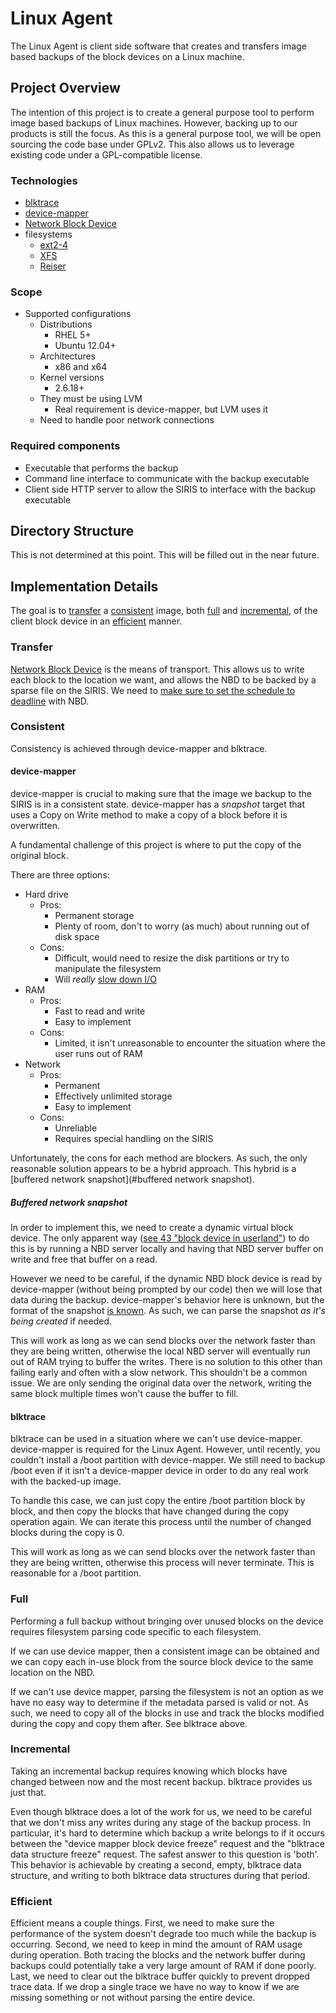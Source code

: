 # Linux Agent
The Linux Agent is client side software that creates and transfers image based backups of the block devices on a Linux machine. 


## Project Overview
The intention of this project is to create a general purpose tool to perform image based backups of Linux machines. However, backing up to our products is still the focus.
As this is a general purpose tool, we will be open sourcing the code base under GPLv2. This also allows us to leverage existing code under a GPL-compatible license.

### Technologies

* [blktrace](http://www.cse.unsw.edu.au/~aaronc/iosched/doc/blktrace.html)
* [device-mapper](http://www.sourceware.org/dm/)
* [Network Block Device](http://nbd.sourceforge.net/)
* filesystems
	* [ext2-4](http://en.wikipedia.org/wiki/Extended_file_system)
	* [XFS](http://en.wikipedia.org/wiki/XFS)
	* [Reiser](http://en.wikipedia.org/wiki/ReiserFS)

### Scope

* Supported configurations
	* Distributions
		* RHEL 5+
		* Ubuntu 12.04+
	* Architectures
		* x86 and x64
	* Kernel versions
		* 2.6.18+
	* They must be using LVM
		* Real requirement is device-mapper, but LVM uses it
	* Need to handle poor network connections

### Required components
* Executable that performs the backup
* Command line interface to communicate with the backup executable
* Client side HTTP server to allow the SIRIS to interface with the backup executable

## Directory Structure

This is not determined at this point. This will be filled out in the near future.

## Implementation Details

The goal is to [transfer](#transfer) a [consistent](#consistent) image, both [full](#full) and [incremental](#incremental), of the client block device in an [efficient](#efficient) manner.

### Transfer
[Network Block Device](http://nbd.sourceforge.net/) is the means of transport. This allows us to write each block to the location we want, and allows the NBD to be backed by a sparse file on the SIRIS. We need to [make sure to set the schedule to deadline](http://bugs.debian.org/cgi-bin/bugreport.cgi?bug=447638) with NBD.

### Consistent
Consistency is achieved through device-mapper and blktrace.

#### device-mapper
device-mapper is crucial to making sure that the image we backup to the SIRIS is in a consistent state. device-mapper has a *snapshot* target that uses a Copy on Write method to make a copy of a block before it is overwritten.

A fundamental challenge of this project is where to put the copy of the original block.

There are three options:
* Hard drive
    * Pros:
        * Permanent storage
        * Plenty of room, don't to worry (as much) about running out of disk space
    * Cons:
        * Difficult, would need to resize the disk partitions or try to manipulate the filesystem
        * Will *really* [slow down I/O](http://www.mysqlperformanceblog.com/2013/07/09/lvm-read-performance-during-snapshots/)
* RAM
    * Pros:
        * Fast to read and write
        * Easy to implement
    * Cons:
        * Limited, it isn't unreasonable to encounter the situation where the user runs out of RAM 
* Network
    * Pros:
        * Permanent
        * Effectively unlimited storage
        * Easy to implement 
    * Cons:
        * Unreliable
        * Requires special handling on the SIRIS

Unfortunately, the cons for each method are blockers. As such, the only reasonable solution appears to be a hybrid approach. This hybrid is a [buffered network snapshot](#buffered network snapshot).

##### Buffered network snapshot

In order to implement this, we need to create a dynamic virtual block device. The only apparent way ([see 43 "block device in userland"](https://www.kernel.org/doc/Documentation/devices.txt)) to do this is by running a NBD server locally and having that NBD server buffer on write and free that buffer on a read.

However we need to be careful, if the dynamic NBD block device is read by device-mapper (without being prompted by our code) then we will lose that data during the backup. device-mapper's behavior here is unknown, but the format of the snapshot [is known](https://people.gnome.org/~markmc/code/merge-dm-snapshot.c). As such, we can parse the snapshot *as it's being created* if needed.

This will work as long as we can send blocks over the network faster than they are being written, otherwise the local NBD server will eventually run out of RAM trying to buffer the writes. There is no solution to this other than failing early and often with a slow network. This shouldn't be a common issue. We are only sending the original data over the network, writing the same block multiple times won't cause the buffer to fill. 

#### blktrace

blktrace can be used in a situation where we can't use device-mapper. device-mapper is required for the Linux Agent. However, until recently, you couldn't install a /boot partition with device-mapper. We still need to backup /boot even if it isn't a device-mapper device in order to do any real work with the backed-up image.

To handle this case, we can just copy the entire /boot partition block by block, and then copy the blocks that have changed during the copy operation again. We can iterate this process until the number of changed blocks during the copy is 0.

This will work as long as we can send blocks over the network faster than they are being written, otherwise this process will never terminate. This is reasonable for a /boot partition.

### Full

Performing a full backup without bringing over unused blocks on the device requires filesystem parsing code specific to each filesystem.

If we can use device mapper, then a consistent image can be obtained and we can copy each in-use block from the source block device to the same location on the NBD.

If we can't use device mapper, parsing the filesystem is not an option as we have no easy way to determine if the metadata parsed is valid or not. As such, we need to copy all of the blocks in use and track the blocks modified during the copy and copy them after. See blktrace above.

### Incremental

Taking an incremental backup requires knowing which blocks have changed between now and the most recent backup. blktrace provides us just that.

Even though blktrace does a lot of the work for us, we need to be careful that we don't miss any writes during any stage of the backup process. In particular, it's hard to determine which backup a write belongs to if it occurs between the "device mapper block device freeze" request and the "blktrace data structure freeze" request. The safest answer to this question is 'both'. This behavior is achievable by creating a second, empty, blktrace data structure, and writing to both blktrace data structures during that period. 

### Efficient

Efficient means a couple things. First, we need to make sure the performance of the system doesn't degrade too much while the backup is occurring. Second, we need to keep in mind the amount of RAM usage during operation. Both tracing the blocks and the network buffer during backups could potentially take a very large amount of RAM if done poorly. Last, we need to clear out the blktrace buffer quickly to prevent dropped trace data. If we drop a single trace we have no way to know if we are missing something or not without parsing the entire device.
